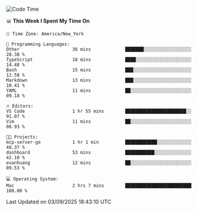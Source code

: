 

<!--START_SECTION:waka-->
![Code Time](http://img.shields.io/badge/Code%20Time-1%2C075%20hrs%2017%20mins-blue)

📊 **This Week I Spent My Time On** 

```text
🕑︎ Time Zone: America/New_York

💬 Programming Languages: 
Other                    36 mins             ███████░░░░░░░░░░░░░░░░░░   28.38 % 
TypeScript               18 mins             ████░░░░░░░░░░░░░░░░░░░░░   14.48 % 
Bash                     15 mins             ███░░░░░░░░░░░░░░░░░░░░░░   12.58 % 
Markdown                 13 mins             ███░░░░░░░░░░░░░░░░░░░░░░   10.41 % 
YAML                     11 mins             ██░░░░░░░░░░░░░░░░░░░░░░░   09.18 % 

🔥 Editors: 
VS Code                  1 hr 55 mins        ███████████████████████░░   91.07 % 
Vim                      11 mins             ██░░░░░░░░░░░░░░░░░░░░░░░   08.93 % 

🐱‍💻 Projects: 
mcp-server-go            1 hr 1 min          ████████████░░░░░░░░░░░░░   48.37 % 
dashboard                53 mins             ███████████░░░░░░░░░░░░░░   42.10 % 
evanhuang                12 mins             ██░░░░░░░░░░░░░░░░░░░░░░░   09.53 % 

💻 Operating System: 
Mac                      2 hrs 7 mins        █████████████████████████   100.00 % 
```


 Last Updated on 03/09/2025 18:43:10 UTC
<!--END_SECTION:waka-->
